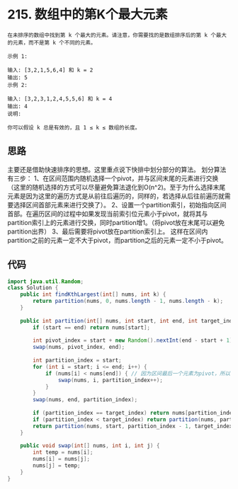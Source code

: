 # 215. 数组中的第K个最大元素

```
在未排序的数组中找到第 k 个最大的元素。请注意，你需要找的是数组排序后的第 k 个最大的元素，而不是第 k 个不同的元素。

示例 1:

输入: [3,2,1,5,6,4] 和 k = 2
输出: 5
示例 2:

输入: [3,2,3,1,2,4,5,5,6] 和 k = 4
输出: 4
说明:

你可以假设 k 总是有效的，且 1 ≤ k ≤ 数组的长度。
```

## 思路
主要还是借助快速排序的思想。这里重点说下快排中划分部分的算法。
划分算法有三步：
1、在区间范围内随机选择一个pivot，并与区间末尾的元素进行交换（这里的随机选择的方式可以尽量避免算法退化到O(n^2)。至于为什么选择末尾元素是因为这里的遍历方式是从前往后遍历的，同样的，若选择从后往前遍历就需要选择区间首部元素来进行交换了）。
2、设置一个partition索引，初始指向区间首部。在遍历区间的过程中如果发现当前索引位元素小于pivot，就将其与partition索引上的元素进行交换，同时partition增1。（将pivot放在末尾可以避免partition出界）
3、最后需要将pivot放在partition索引上。
这样在区间内partition之前的元素一定不大于pivot，而partition之后的元素一定不小于pivot。
## 代码
```java
import java.util.Random;
class Solution {
    public int findKthLargest(int[] nums, int k) {
        return partition(nums, 0, nums.length - 1, nums.length - k);
    }
    
    public int partition(int[] nums, int start, int end, int target_index) {
        if (start == end) return nums[start];
        
        int pivot_index = start + new Random().nextInt(end - start + 1);
        swap(nums, pivot_index, end);
        
        int partition_index = start;
        for (int i = start; i <= end; i++) {
            if (nums[i] < nums[end]) { // 因为区间最后一个元素为pivot，所以当i等于end的时候该表达式一定不会成立，partition_index就一定不会出界
                swap(nums, i, partition_index++); 
            }
        }
        swap(nums, end, partition_index);
        
        if (partition_index == target_index) return nums[partition_index];
        if (partition_index < target_index) return partition(nums, partition_index + 1, end, target_index);
        return partition(nums, start, partition_index - 1, target_index);
    }
    
    public void swap(int[] nums, int i, int j) {
        int temp = nums[i];
        nums[i] = nums[j];
        nums[j] = temp;
    }
}
```

